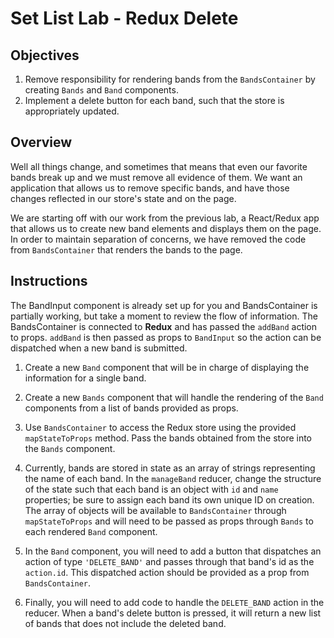 # Set List Lab - Redux Delete

## Objectives

1. Remove responsibility for rendering bands from the `BandsContainer` by 
creating `Bands` and `Band` components.
2. Implement a delete button for each band, such that the store is appropriately 
updated.

## Overview

Well all things change, and sometimes that means that even our favorite bands 
break up and we must remove all evidence of them. We want an application that 
allows us to remove specific bands, and have those changes reflected in our 
store's state and on the page.  

We are starting off with our work from the previous lab, a React/Redux app that 
allows us to create new band elements and displays them on the page. In order to 
maintain separation of concerns, we have removed the code from `BandsContainer` 
that renders the bands to the page. 

## Instructions

The BandInput component is already set up for you and BandsContainer is partially 
working, but take a moment to review the flow of information. The BandsContainer 
is connected to __Redux__ and has passed the `addBand` action to props. `addBand` 
is then passed as props to `BandInput` so the action can be dispatched when a new 
band is submitted. 

1. Create a new `Band` component that will be in charge of displaying the 
information for a single band.

2. Create a new `Bands` component that will handle the rendering of the `Band` 
components from a list of bands provided as props.

3. Use `BandsContainer` to access the Redux store using the provided 
`mapStateToProps` method. Pass the bands obtained from the store into the 
`Bands` component.

4. Currently, bands are stored in state as an array of strings representing the 
name of each band. In the `manageBand` reducer, change the structure of the state 
such that each band is an object with `id` and `name` properties; be sure to 
assign each band its own unique ID on creation. The array of objects will be 
available to `BandsContainer` through `mapStateToProps` and will need to be 
passed as props through `Bands` to each rendered `Band` component.

5. In the `Band` component, you will need to add a button that dispatches an 
action of type `'DELETE_BAND'` and passes through that band's id as the 
`action.id`. This dispatched action should be provided as a prop from 
`BandsContainer`.

6. Finally, you will need to add code to handle the `DELETE_BAND` action in the 
reducer. When a band's delete button is pressed, it will return a new list of 
bands that does not include the deleted band.
